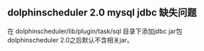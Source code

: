 ## dolphinscheduler 2.0  mysql jdbc 缺失问题

在 dolphinscheduler/lib/plugin/task/sql 目录下添加jdbc jar包  dolphinscheduler 2.0之后默认不含相关jar。
